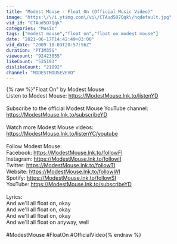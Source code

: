 ```yaml
---
title: "Modest Mouse - Float On (Official Music Video)"
image: "https:\/\/i.ytimg.com\/vi\/CTAud5O7Qqk\/hqdefault.jpg"
vid_id: "CTAud5O7Qqk"
categories: "Music"
tags: ["modest mouse","float on","float on modest mouse"]
date: "2021-06-17T14:42:49+03:00"
vid_date: "2009-10-03T20:57:56Z"
duration: "PT3M35S"
viewcount: "92423055"
likeCount: "535193"
dislikeCount: "21892"
channel: "MODESTMOUSEVEVO"
---
```

{% raw %}&quot;Float On&quot; by Modest Mouse<br />Listen to Modest Mouse: <a rel="nofollow" target="blank" href="https://ModestMouse.lnk.to/listenYD">https://ModestMouse.lnk.to/listenYD</a><br /><br />Subscribe to the official Modest Mouse YouTube channel: <a rel="nofollow" target="blank" href="https://ModestMouse.lnk.to/subscribeYD">https://ModestMouse.lnk.to/subscribeYD</a><br /><br />Watch more Modest Mouse videos: <a rel="nofollow" target="blank" href="https://ModestMouse.lnk.to/listenYC/youtube">https://ModestMouse.lnk.to/listenYC/youtube</a><br /><br />Follow Modest Mouse:<br />Facebook: <a rel="nofollow" target="blank" href="https://ModestMouse.lnk.to/followFI">https://ModestMouse.lnk.to/followFI</a><br />Instagram: <a rel="nofollow" target="blank" href="https://ModestMouse.lnk.to/followII">https://ModestMouse.lnk.to/followII</a><br />Twitter: <a rel="nofollow" target="blank" href="https://ModestMouse.lnk.to/followTI">https://ModestMouse.lnk.to/followTI</a><br />Website: <a rel="nofollow" target="blank" href="https://ModestMouse.lnk.to/followWI">https://ModestMouse.lnk.to/followWI</a><br />Spotify: <a rel="nofollow" target="blank" href="https://ModestMouse.lnk.to/followSI">https://ModestMouse.lnk.to/followSI</a><br />YouTube: <a rel="nofollow" target="blank" href="https://ModestMouse.lnk.to/subscribeYD">https://ModestMouse.lnk.to/subscribeYD</a><br /><br />Lyrics:<br />And we'll all float on, okay<br />And we'll all float on, okay<br />And we'll all float on, okay<br />And we'll all float on anyway, well<br /><br />#ModestMouse #FloatOn #OfficialVideo﻿{% endraw %}

